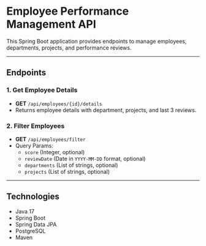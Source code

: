 # Employee Performance Management API

This Spring Boot application provides endpoints to manage employees, departments, projects, and performance reviews.

---

## Endpoints

### 1. Get Employee Details
- **GET** `/api/employees/{id}/details`
- Returns employee details with department, projects, and last 3 reviews.

### 2. Filter Employees
- **GET** `/api/employees/filter`
- Query Params:
    - `score` (Integer, optional)
    - `reviewDate` (Date in `YYYY-MM-DD` format, optional)
    - `departments` (List of strings, optional)
    - `projects` (List of strings, optional)

---

## Technologies
- Java 17
- Spring Boot
- Spring Data JPA
- PostgreSQL
- Maven